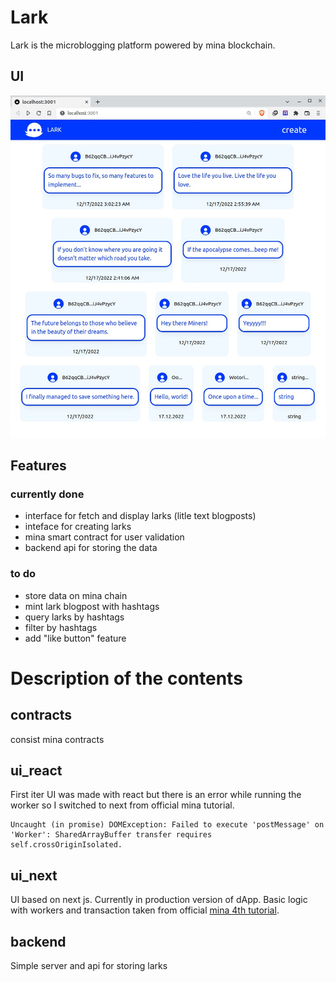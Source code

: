 # Lark
Lark is the microblogging platform powered by mina blockchain.

## UI
![ui](ui_react/ui/v3.jpg)

## Features
### currently done
- interface for fetch and display larks (litle text blogposts)
- inteface for creating larks
- mina smart contract for user validation
- backend api for storing the data
### to do
- store data on mina chain
- mint lark blogpost with hashtags
- query larks by hashtags
- filter by hashtags
- add "like button" feature
# Description of the contents

## contracts
consist mina contracts

## ui_react
First iter UI was made with react but there is an error while running the worker so I switched to next from official mina tutorial.
```
Uncaught (in promise) DOMException: Failed to execute 'postMessage' on 'Worker': SharedArrayBuffer transfer requires self.crossOriginIsolated.
```

## ui_next
UI based on next js. Currently in production version of dApp. Basic logic with workers and transaction taken from official [mina 4th tutorial](https://docs.minaprotocol.com/zkapps/tutorials/zkapp-ui-with-react).

## backend
Simple server and api for storing larks